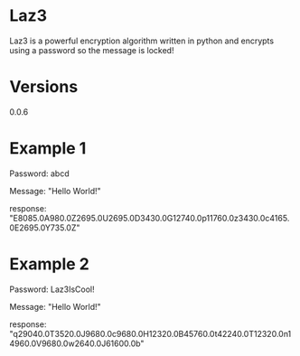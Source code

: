 # Laz3

Laz3 is a powerful encryption algorithm written in python and encrypts using a password so the message is locked!
# Versions
0.0.6
# Example 1

Password: abcd 

Message: "Hello World!"

response: "E8085.0A980.0Z2695.0U2695.0D3430.0G12740.0p11760.0z3430.0c4165.0E2695.0Y735.0Z"

# Example 2

Password: Laz3IsCool! 

Message: "Hello World!"

response: "q29040.0T3520.0J9680.0c9680.0H12320.0B45760.0t42240.0T12320.0n14960.0V9680.0w2640.0J61600.0b"
 
